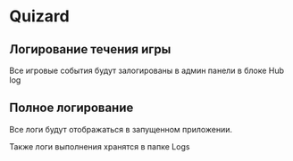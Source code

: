 # Quizard

## Логирование течения игры
Все игровые события будут залогированы в админ панели в блоке Hub log

## Полное логирование
Все логи будут отображаться в запущенном приложении.

Также логи выполнения хранятся в папке Logs
